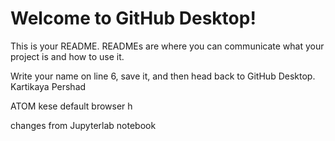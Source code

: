 # Welcome to GitHub Desktop!

This is your README. READMEs are where you can communicate what your project is and how to use it.

Write your name on line 6, save it, and then head back to GitHub Desktop.
Kartikaya Pershad

ATOM kese default browser h


changes from Jupyterlab notebook